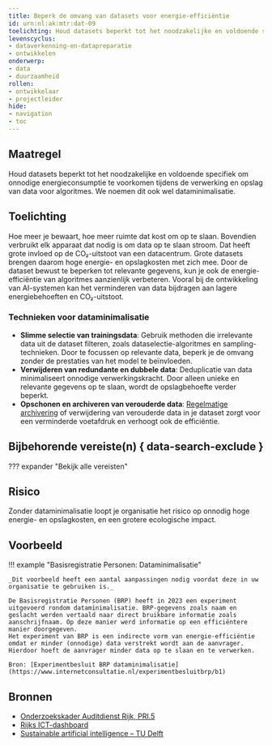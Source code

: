 ```yaml
---
title: Beperk de omvang van datasets voor energie-efficiëntie
id: urn:nl:ak:mtr:dat-09
toelichting: Houd datasets beperkt tot het noodzakelijke en voldoende specifiek om onnodige energieconsumptie te voorkomen tijdens de verwerking en opslag van data voor algoritmes.
levenscyclus:
- dataverkenning-en-datapreparatie
- ontwikkelen
onderwerp:  
- data  
- duurzaamheid
rollen:  
- ontwikkelaar
- projectleider
hide:  
- navigation  
- toc  
---
```


<!-- Let op! onderstaande regel met 'tags' niet weghalen! Deze maakt automatisch de knopjes op basis van de metadata  -->
<!-- tags -->

## Maatregel
Houd datasets beperkt tot het noodzakelijke en voldoende specifiek om onnodige energieconsumptie te voorkomen tijdens de verwerking en opslag van data voor algoritmes. We noemen dit ook wel dataminimalisatie.

## Toelichting
Hoe meer je bewaart, hoe meer ruimte dat kost om op te slaan. Bovendien verbruikt elk apparaat dat nodig is om data op te slaan stroom. Dat heeft grote invloed op de CO₂-uitstoot van een datacentrum.
Grote datasets brengen daarom hoge energie- en opslagkosten met zich mee. Door de dataset bewust te beperken tot relevante gegevens, kun je ook de energie-efficiëntie van algoritmes aanzienlijk verbeteren. Vooral bij de ontwikkeling van AI-systemen kan het verminderen van data bijdragen aan lagere energiebehoeften en CO₂-uitstoot.

### Technieken voor dataminimalisatie
- **Slimme selectie van trainingsdata**: Gebruik methoden die irrelevante data uit de dataset filteren, zoals dataselectie-algoritmes en sampling-technieken. Door te focussen op relevante data, beperk je de omvang zonder de prestaties van het model te beïnvloeden.
- **Verwijderen van redundante en dubbele data**: Deduplicatie van data minimaliseert onnodige verwerkingskracht. Door alleen unieke en relevante gegevens op te slaan, wordt de opslagbehoefte verder beperkt.
- **Opschonen en archiveren van verouderde data**: [Regelmatige archivering](2-owp-09-archiveren-documenten.md) of verwijdering van verouderde data in je dataset zorgt voor een verminderde voetafdruk en verhoogt ook de efficiëntie.

## Bijbehorende vereiste(n) { data-search-exclude }
??? expander "Bekijk alle vereisten"
    <!-- list_vereisten_on_maatregelen_page -->

## Risico
Zonder dataminimalisatie loopt je organisatie het risico op onnodig hoge energie- en opslagkosten, en een grotere ecologische impact.

## Voorbeeld
!!! example "Basisregistratie Personen: Dataminimalisatie"

    _Dit voorbeeld heeft een aantal aanpassingen nodig voordat deze in uw organisatie te gebruiken is._

    De Basisregistratie Personen (BRP) heeft in 2023 een experiment uitgevoerd rondom dataminimalisatie. BRP-gegevens zoals naam en geslacht werden vertaald naar direct bruikbare informatie zoals aanschrijfnaam. Op deze manier werd informatie op een efficiëntere manier doorgegeven.
    Het experiment van BRP is een indirecte vorm van energie-efficiëntie omdat er minder (onnodige) data verstrekt wordt aan de aanvrager. Hierdoor hoeft de aanvrager minder data op te slaan en te verwerken.
        
    Bron: [Experimentbesluit BRP dataminimalisatie](https://www.internetconsultatie.nl/experimentbesluitbrp/b1)

## Bronnen
- [Onderzoekskader Auditdienst Rijk, PRI.5](https://www.rijksoverheid.nl/documenten/rapporten/2023/07/11/onderzoekskader-algoritmes-adr-2023)
- [Rijks ICT-dashboard](https://www.rijksictdashboard.nl/duurzaamheid)
- [Sustainable artificial intelligence – TU Delft](https://www.tudelft.nl/en/stories/articles/sustainable-artificial-intelligence-from-chatgpt-to-green-ai)
